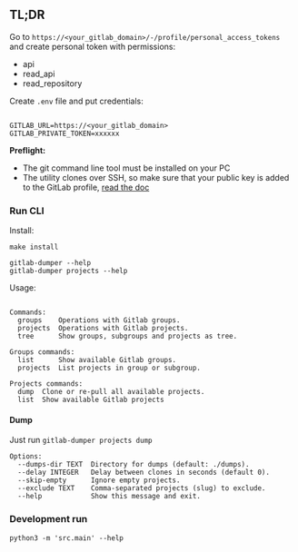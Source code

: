 ## TL;DR

Go to `https://<your_gitlab_domain>/-/profile/personal_access_tokens` and create personal token with permissions:
- api
- read_api
- read_repository

Create `.env` file and put credentials:
```shell

GITLAB_URL=https://<your_gitlab_domain>
GITLAB_PRIVATE_TOKEN=xxxxxx
```

**Preflight:**
- The git command line tool must be installed on your PC
- The utility clones over SSH, so make sure that your public key is added to the GitLab profile, [read the doc](https://docs.gitlab.com/ee/user/ssh.html)


### Run CLI

Install:

```shell
make install

gitlab-dumper --help
gitlab-dumper projects --help
```

Usage:

```shell

Commands:
  groups    Operations with Gitlab groups.
  projects  Operations with Gitlab projects.
  tree      Show groups, subgroups and projects as tree.

Groups commands:
  list      Show available Gitlab groups.
  projects  List projects in group or subgroup.

Projects commands:
  dump  Clone or re-pull all available projects.
  list  Show available Gitlab projects
```

#### Dump

Just run `gitlab-dumper projects dump`

```shell
Options:
  --dumps-dir TEXT  Directory for dumps (default: ./dumps).
  --delay INTEGER   Delay between clones in seconds (default 0).
  --skip-empty      Ignore empty projects.
  --exclude TEXT    Comma-separated projects (slug) to exclude.
  --help            Show this message and exit.
```


### Development run

```shell
python3 -m 'src.main' --help
```
